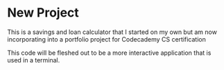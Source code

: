 # New Project
This is a savings and loan calculator that I started on my own but am now incorporating into a portfolio 
project for Codecademy CS certification

This code will be fleshed out to be a more interactive application that is used in a terminal.
